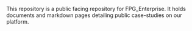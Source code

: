 This repository is a public facing repository for FPG_Enterprise. It holds documents and markdown pages detailing public case-studies on our platform. 

